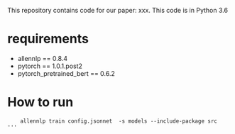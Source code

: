 This repository contains code for our paper: xxx. This code is in Python 3.6 

# requirements
* allennlp == 0.8.4
* pytorch == 1.0.1.post2
* pytorch\_pretrained\_bert == 0.6.2

# How to run
```
    allennlp train config.jsonnet  -s models --include-package src
'''
